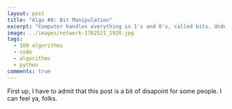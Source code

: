 ```yaml
---
layout: post
title: "Algo #8: Bit Manipulation"
excerpt: "Computer handles everything in 1's and 0's, called bits. Understanding how computer handles them can eliminate most of the labor work from code."
image: ../images/network-1762521_1920.jpg
tags: 
  - 100 algorithms
  - code
  - algorithms
  - python
comments: true
---
```

First up, I have to admit that this post is a bit of disapoint for some people. I can feel ya, folks.
